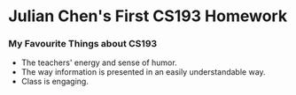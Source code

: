# Julian Chen's First CS193 Homework

### My Favourite Things about CS193
- The teachers' energy and sense of humor.
- The way information is presented in an easily understandable way.
- Class is engaging. 
